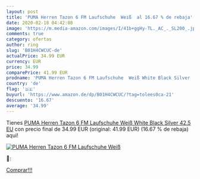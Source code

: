 ```yaml
---
layout: post
title: 'PUMA Herren Tazon 6 FM Laufschuhe  Weiß  al 16.67 % de rebaja'
date: 2020-02-18 04:42:08
image: 'https://m.media-amazon.com/images/I/41b+ggHy-TL._AC_._SL200_.jpg'
comments: true
category: ofertas
author: ring
slug: 'B01H4CWCUC-de'
actualPrice: 34.99 EUR
currency: EUR
price: 34.99
comparePrice: 41.99 EUR
prodname: 'PUMA Herren Tazon 6 FM Laufschuhe  Weiß White Black Silver  42.5 EU'
country: 'de'
flag: '🇩🇪'
buyurl: 'https://www.amazon.de/dp/B01H4CWCUC/?tag=tolees0ca-21'
descuento: '16.67'
average: '34.99'
---
```


Tienes [PUMA Herren Tazon 6 FM Laufschuhe  Weiß White Black Silver  42.5 EU](https://www.amazon.de/dp/B01H4CWCUC/?tag=tolees0ca-21) con precio final de  34.99 EUR (original: 41.99 EUR) (16.67 %  de rebaja) aqui!

[![PUMA Herren Tazon 6 FM Laufschuhe  Weiß ](https://m.media-amazon.com/images/I/41b+ggHy-TL._AC_._SL200_.jpg)](https://www.amazon.de/dp/B01H4CWCUC/?tag=tolees0ca-21)

🔎:


[Comprar!!!](https://www.amazon.de/dp/B01H4CWCUC/?tag=tolees0ca-21)
